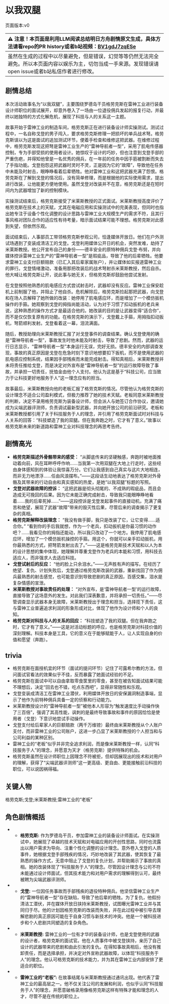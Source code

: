 # 以我双腿
页面版本:v0
 

| :warning: 注意！本页面是利用LLM阅读总结明日方舟剧情原文生成，具体方法请看repo的PR history或者b站视频：[BV1gdJ7zqESe](https://www.bilibili.com/video/BV1gdJ7zqESe/)         |
|:----------------------------|
| 虽然在生成的过程中以尽量避免，但是错误，幻觉等等仍然无法完全避免。所以本页面内容以娱乐为主，切勿当成一手来源。发现错误请open issue或者b站私信作者进行修改。|



## 剧情总结
本次活动故事名为“以我双腿”，主要围绕罗德岛干员格劳克斯在雷神工业进行装备设计师职位的面试展开，却意外卷入了一场由一位退役佣兵发起的报复行动，并最终以她独特的方式化解危机，展现了科技与人的关系这一主题。

故事开始于雷神工业的制造车间，格劳克斯正在进行装备设计师实操测试。测试过程中，一名自称戈登的男子闯入，要求格劳克斯修理一把损坏的单兵战术弩。格劳克斯误以为这是面试的追加测试环节，便着手检查和维修这把武器。在维修过程中，格劳克斯发现这把弩是雷神工业生产的“雷神导航者一型”，采用了肌电传感器控制，专为手部受损的使用者设计。她惊叹于设计的巧妙，但也注意到戈登手部的严重伤疤，并得知他曾是一名优秀的佣兵，在一年前的任务中因手筋被割断而失去了手指功能。戈登抱怨这把武器时灵时不灵，正是因为它的“故障”，导致他在任务中未能及时射击，眼睁睁看着后辈牺牲。他对雷神工业和这把武器充满了怨恨。格劳克斯在了解到戈登的情况后，没有简单修理，而是根据他的实际使用需求，提出进行改装，让他能更方便地使用。虽然戈登对改装并不在意，格劳克斯还是在短时间内为武器增加了新的控制模块。

实操测试结束后，格劳克斯接受了米莱斯教授的正式面试。米莱斯教授高度评价了格劳克斯在技术上的天赋，尤其在电磁应用和实操测试中的完美表现，但同时也指出她专注于设备个性化调整的设计思路与雷神工业大规模生产的需求不符，且其行事风格对团队合作的适应性有待考量，暗示面试结果可能不理想。格劳克斯对此感到失望，但依然乐观。

面试结束后，人事部员工带领格劳克斯参观公司，恰逢媒体开放日。他们在户外测试场遇到了变装成清洁工的戈登。戈登利用媒体公开日的机会，突然发难，劫持了米莱斯教授。他公开宣布自己的身份——德丰安全的原特种佣兵戈登·布努，并向媒体控诉雷神工业生产的“雷神导航者一型”是瑕疵品，导致了他的后辈牺牲。他要求雷神工业支付巨额赔款（已汇入其后辈家属账户），并让媒体如实报道雷神工业的罪行。戈登情绪激动，准备用那把改装后的战术弩射杀米莱斯教授，然后自杀。他大喊让格劳克斯让开，说此事与她无关，但格劳克斯却鼓励他尝试发射。

在戈登按照他熟悉的肌电感应方式尝试射击时，武器却没有反应。雷神工业保安趁机上前制服了他，并阻止了他自杀。危机解除后，格劳克斯捡起那把武器，向戈登和在场人员解释了她所做的改装：她停用了肌电感应环，而是增加了一个模仿扳机操作的手箍。她观察到戈登的拇指尚能活动，认为对于习惯了扣动扳机的老兵来说，这种熟悉的操作方式才是最适合他的。她改装的目的是让武器变得“适合你”，而不是仅仅恢复原有的功能。在格劳克斯的演示下，戈登戴上手箍，用拇指扣动扳机，弩箭顺利发射。戈登看着这一幕，泪流满面。

随后，教授助理向米莱斯教授汇报了对戈登事件的调查结果。确认戈登使用的确是“雷神导航者一型”，事故发生时他未能及时射击，导致了悲剧。然而，武器的运行日志显示，“雷神导航者一型”本身运行无误，完好无损。德丰安全的内部调查发现，事故的真正原因是戈登在危急时刻下意识地想要扣下扳机，而不是使用武器的肌电感应控制系统，结果因手部残疾而未能完成射击。得知真相后，米莱斯教授并未将责任推给戈登，而是决定对外宣布是“雷神导航者一型”的运行故障导致了事故，并承担一切责任，抚恤金由他个人支付。他认为这是基于“科技公司，应当致力于让科技更好地服务于人”这一理念应有的担当。

故事最后，米莱斯教授向他的老板汇报了格劳克斯的情况。尽管他认为格劳克斯的设计理念不适合公司盈利模式，但极力推荐了她的技术天赋。老板同意米莱斯教授的判断，决定不录用格劳克斯为装备设计师，但会派人与她签订合作协议，邀请她成为尖端武器评测师，负责调试最新型武器，并向她开放公司的前沿研究。老板和米莱斯教授都引用了关于科技服务于人的理念，并引用了格劳克斯面试时对科技与人关系的回答：“科技塑造了我的双腿。但在我奔跑之时，它才有了意义。”故事以格劳克斯未来的新道路和雷神工业对科技理念的再思考告终。
## 剧情高光
*   **格劳克斯描述外骨骼带来的感受：**
    “从脚底传来的坚硬触感，奔跑时被地面推动着向前，风在耳畔呼呼作响......当我第一次用双腿在大地上行走时，这些经由身体感知到的体验让我惊喜万分。它们让我感到自己真实与这片大地相连，而非无力地漂浮......任由风浪摆布。”——这段话生动地表达了格劳克斯对外骨骼及其带来的行动自由和真实感知的热爱，是她“以我双腿”标题的写照。
*   **戈登对武器故障的控诉：**
    “这把武器是彻头彻尾的、不成熟的瑕疵品，而且会造成无可挽回的后果。因为它未能正确完成射击，导致我只能眼睁睁地看着......我的后辈死掉......”——这段控诉是戈登发起事件的直接动机，充满了痛苦和绝望，展现了武器“故障”带来的毁灭性后果，尽管后来的调查揭示了更复杂的真相。
*   **格劳克斯解释改装理念：**
    “我没有做手脚，我只是改装了它，让它变得......适合你。”
    “看到你的手后我就想，作为一个老兵，扣动扳机是你最习惯的动作吧？......我看见你的拇指还能动，所以我只改动了一个地方。我停用了肌电感应环，增加了一个模仿扳机操控的手箍。用这个，你就可以亲手扣动扳机，用你最熟悉的方式，把弩箭发射出去了。”——这是格劳克斯技术天赋和以人为本的设计思想的集中体现，她理解并尊重戈登作为老兵的本能和习惯，用科技去适应人，而非强求人去适应科技。
*   **戈登试射后的反应：**
    “他的脸上只余泪水。”——无声胜有声的描写。在经历了绝望、复仇、计划失败后，戈登通过格劳克斯改装的武器，重新找回了作为佣兵最熟悉的射击感觉，也可能意识到导致悲剧的真正原因，百感交集，泪水是复杂情感的宣泄。
*   **米莱斯教授对事故责任的处理：**
    “对外宣布，是‘雷神导航者一型’的运行故障，直接导致了这场意外的发生。对此我们深表歉意，并将承担一切责任。”——尽管调查显示武器本身无故障，米莱斯教授出于理念和担当，选择揽下责任，这与雷神工业普遍追求利润的形象形成对比，体现了他作为设计师和个人的良知。
*   **格劳克斯对科技与人的关系的回应：**
    “科技塑造了我的双腿。但在我奔跑之时，它才有了意义。”——这是对活动标题的呼应，也是格劳克斯对科技价值的深刻理解。科技本身是工具，它的意义在于能够赋能于人，让人实现自身的价值和愿望（奔跑）。
## trivia
*   格劳克斯在面授机宜的环节（面试的提问环节）记住了可露希尔教的方法，但问面试官看法的效果似乎不佳，反而暴露了她面试经验的不足。
*   格劳克斯在面试中可以自由拿取零食筐里的零食，甚至在被告知面试结果可能不理想后，决定“回去也不错，吃点东西吧”，显得非常随性和乐观。
*   戈登变装成清洁工在雷神工业潜伏，利用媒体开放日的安保漏洞制造事端，显示了他作为前特种佣兵具备一定的侦察和行动能力。
*   米莱斯教授设计的“雷神导航者一型”被他本人形容为“触发速度比手动操作快了三百倍”，强调了其高性能，讽刺的是最终导致事故和事件的原因恰恰是使用者（戈登）下意识地尝试手动操作。
*   戈登支付给后辈家人的巨额赔款（两千万维镑）最终由米莱斯教授从个人账户支付，而非雷神工业的公司账户，这进一步凸显了米莱斯教授的个人担当和与公司利益的某种区别。
*   雷神工业的“老板”似乎并非完全追求利润，而是像米莱斯教授一样，认同“科技服务于人”的理念，并愿意为天才（格劳克斯）提供特殊的机会。
*   格劳克斯虽然在设计师职位上因理念不符被拒，但却因展现出的技术和对用户的理解，获得了“尖端武器评测师”这一更高级、更自由、更能接触前沿科技的职位，可以说因祸得福。
## 关键人物
格劳克斯;戈登;米莱斯教授;雷神工业的“老板”
## 角色剧情概括
-   *   **格劳克斯:** 作为罗德岛干员，参加雷神工业的装备设计师面试。在实操测试中，她展现了卓越的技术天赋和对电磁应用的开创性思路，同时也流露出以用户需求为导向、注重个性化调整的设计理念。意外卷入戈登的人质事件，她根据戈登手部残疾的情况，巧妙地改装了其武器，使其恢复了最熟悉的操作方式，无意中阻止了戈登的复仇计划，并帮助揭示了事故的真相。她的改装体现了“科技服务于人”的理念。尽管因设计理念与公司不符未能通过设计师面试，但其技术能力和对用户需求的理解得到认可，最终被聘为尖端武器评测师。
-   *   **戈登:** 一位因任务事故而手部残疾的退役特种佣兵。他坚信雷神工业生产的“雷神导航者一型”存在缺陷，导致了他后辈的牺牲。为了复仇，他假扮清洁工潜伏，并在媒体开放日挟持米莱斯教授，试图曝光雷神工业并与其同归于尽。他的计划因格劳克斯的改装而失败，并在此过程中被引导去理解悲剧的真正原因可能在于自身习惯与新技术的冲突。他是一个被科技进步和个人悲剧共同塑造的复杂角色。
-   *   **米莱斯教授:** 雷神工业的一位有才华的装备设计师，也是戈登使用的武器的设计者，格劳克斯的面试官。他在人质事件中被戈登挟持，亲历了自己设计的武器带来的悲剧和由此引发的复仇。在得知事故真相后，他没有推卸责任，而是选择承担，并决定对外宣称武器故障，以体现“科技服务于人”的理念。他认可格劳克斯的技术能力，并为其在雷神工业内部安排了更适合的职位。
-   *   **雷神工业的“老板”:** 在故事结尾与米莱斯教授通过通讯出现。他代表了雷神工业的最高层之一。他不仅关注公司的发展和利润，也似乎认同“科技服务于人”的理念，并愿意破格录用像格劳克斯这样有特殊才能和理念的人才，尽管不是在传统的职位上。